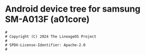 # Android device tree for samsung SM-A013F (a01core)

```
#
# Copyright (C) 2024 The LineageOS Project
#
# SPDX-License-Identifier: Apache-2.0
#
```
